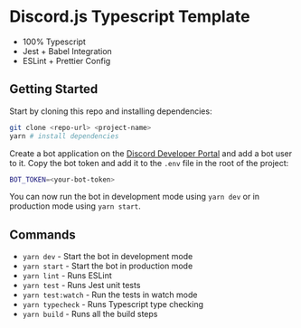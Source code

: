 # Discord.js Typescript Template

- 100% Typescript
- Jest + Babel Integration
- ESLint + Prettier Config

## Getting Started

Start by cloning this repo and installing dependencies:

```bash
git clone <repo-url> <project-name>
yarn # install dependencies
```

Create a bot application on the [Discord Developer Portal](https://discord.com/developers/applications) and add a bot user to it. Copy the bot token and add it to the `.env` file in the root of the project:

```bash
BOT_TOKEN=<your-bot-token>
```

You can now run the bot in development mode using `yarn dev` or in production mode using `yarn start`.

## Commands

- `yarn dev` - Start the bot in development mode
- `yarn start` - Start the bot in production mode
- `yarn lint` - Runs ESLint
- `yarn test` - Runs Jest unit tests
- `yarn test:watch` - Run the tests in watch mode
- `yarn typecheck` - Runs Typescript type checking
- `yarn build` - Runs all the build steps
